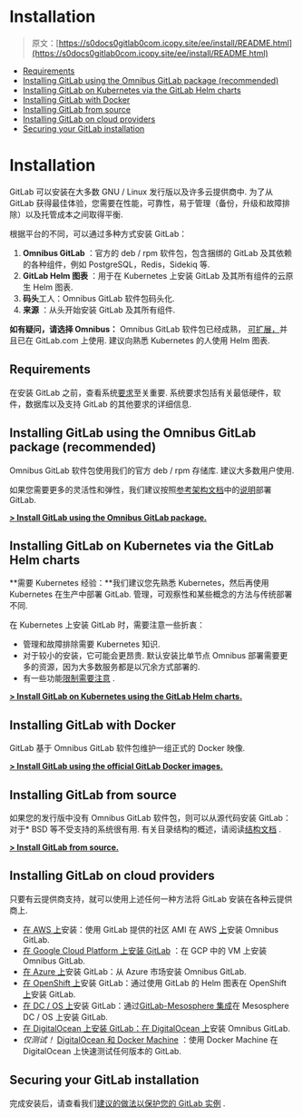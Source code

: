 # Installation

> 原文：[https://s0docs0gitlab0com.icopy.site/ee/install/README.html](https://s0docs0gitlab0com.icopy.site/ee/install/README.html)

*   [Requirements](#requirements)
*   [Installing GitLab using the Omnibus GitLab package (recommended)](#installing-gitlab-using-the-omnibus-gitlab-package-recommended)
*   [Installing GitLab on Kubernetes via the GitLab Helm charts](#installing-gitlab-on-kubernetes-via-the-gitlab-helm-charts)
*   [Installing GitLab with Docker](#installing-gitlab-with-docker)
*   [Installing GitLab from source](#installing-gitlab-from-source)
*   [Installing GitLab on cloud providers](#installing-gitlab-on-cloud-providers)
*   [Securing your GitLab installation](#securing-your-gitlab-installation)

# Installation[](#installation-core-only "Permalink")

GitLab 可以安装在大多数 GNU / Linux 发行版以及许多云提供商中. 为了从 GitLab 获得最佳体验，您需要在性能，可靠性，易于管理（备份，升级和故障排除）以及托管成本之间取得平衡.

根据平台的不同，可以通过多种方式安装 GitLab：

1.  **Omnibus GitLab** ：官方的 deb / rpm 软件包，包含捆绑的 GitLab 及其依赖的各种组件，例如 PostgreSQL，Redis，Sidekiq 等.
2.  **GitLab Helm 图表** ：用于在 Kubernetes 上安装 GitLab 及其所有组件的云原生 Helm 图表.
3.  **码头**工人：Omnibus GitLab 软件包码头化.
4.  **来源** ：从头开始安装 GitLab 及其所有组件.

**如有疑问，请选择 Omnibus：** Omnibus GitLab 软件包已经成熟， [可扩展，](../administration/reference_architectures/index.html)并且已在 GitLab.com 上使用. 建议向熟悉 Kubernetes 的人使用 Helm 图表.

## Requirements[](#requirements "Permalink")

在安装 GitLab 之前，查看系统[要求](requirements.html)至关重要. 系统要求包括有关最低硬件，软件，数据库以及支持 GitLab 的其他要求的详细信息.

## Installing GitLab using the Omnibus GitLab package (recommended)[](#installing-gitlab-using-the-omnibus-gitlab-package-recommended "Permalink")

Omnibus GitLab 软件包使用我们的官方 deb / rpm 存储库. 建议大多数用户使用.

如果您需要更多的灵活性和弹性，我们建议按照[参考架构文档](../administration/reference_architectures/index.html)中的[说明](../administration/reference_architectures/index.html)部署 GitLab.

[**> Install GitLab using the Omnibus GitLab package.**](https://about.gitlab.com/install/)

## Installing GitLab on Kubernetes via the GitLab Helm charts[](#installing-gitlab-on-kubernetes-via-the-gitlab-helm-charts "Permalink")

**需要 Kubernetes 经验：**我们建议您先熟悉 Kubernetes，然后再使用 Kubernetes 在生产中部署 GitLab. 管理，可观察性和某些概念的方法与传统部署不同.

在 Kubernetes 上安装 GitLab 时，需要注意一些折衷：

*   管理和故障排除需要 Kubernetes 知识.
*   对于较小的安装，它可能会更昂贵. 默认安装比单节点 Omnibus 部署需要更多的资源，因为大多数服务都是以冗余方式部署的.
*   有一些功能[限制需要注意](https://s0docs0gitlab0com.icopy.site/charts/) .

[**> Install GitLab on Kubernetes using the GitLab Helm charts.**](https://s0docs0gitlab0com.icopy.site/charts/)

## Installing GitLab with Docker[](#installing-gitlab-with-docker "Permalink")

GitLab 基于 Omnibus GitLab 软件包维护一组正式的 Docker 映像.

[**> Install GitLab using the official GitLab Docker images.**](docker.html)

## Installing GitLab from source[](#installing-gitlab-from-source "Permalink")

如果您的发行版中没有 Omnibus GitLab 软件包，则可以从源代码安装 GitLab：对于* BSD 等不受支持的系统很有用. 有关目录结构的概述，请阅读[结构文档](structure.html) .

[**> Install GitLab from source.**](installation.html)

## Installing GitLab on cloud providers[](#installing-gitlab-on-cloud-providers "Permalink")

只要有云提供商支持，就可以使用上述任何一种方法将 GitLab 安装在各种云提供商上.

*   [在 AWS 上](aws/index.html)安装：使用 GitLab 提供的社区 AMI 在 AWS [上](aws/index.html)安装 Omnibus GitLab.
*   [在 Google Cloud Platform 上安装 GitLab](google_cloud_platform/index.html) ：在 GCP 中的 VM 上安装 Omnibus GitLab.
*   [在 Azure 上](azure/index.html)安装 GitLab：从 Azure 市场安装 Omnibus GitLab.
*   [在 OpenShift 上](https://s0docs0gitlab0com.icopy.site/charts/installation/cloud/openshift.html)安装 GitLab：通过使用 GitLab 的 Helm 图表在 OpenShift [上](https://s0docs0gitlab0com.icopy.site/charts/installation/cloud/openshift.html)安装 GitLab.
*   [在 DC / OS 上](https://d2iq.com/blog/gitlab-dcos)安装 GitLab：通过[GitLab-Mesosphere 集成](https://about.gitlab.com/blog/2016/09/16/announcing-gitlab-and-mesosphere/)在 Mesosphere DC / OS 上安装 GitLab.
*   [在 DigitalOcean 上安装 GitLab：在 DigitalOcean 上](https://about.gitlab.com/blog/2016/04/27/getting-started-with-gitlab-and-digitalocean/)安装 Omnibus GitLab.
*   *仅测试！* [DigitalOcean 和 Docker Machine](digitaloceandocker.html) ：使用 Docker Machine 在 DigitalOcean 上快速测试任何版本的 GitLab.

## Securing your GitLab installation[](#securing-your-gitlab-installation "Permalink")

完成安装后，请查看我们[建议的做法以保护您的 GitLab 实例](../security/README.html#securing-your-gitlab-installation) .